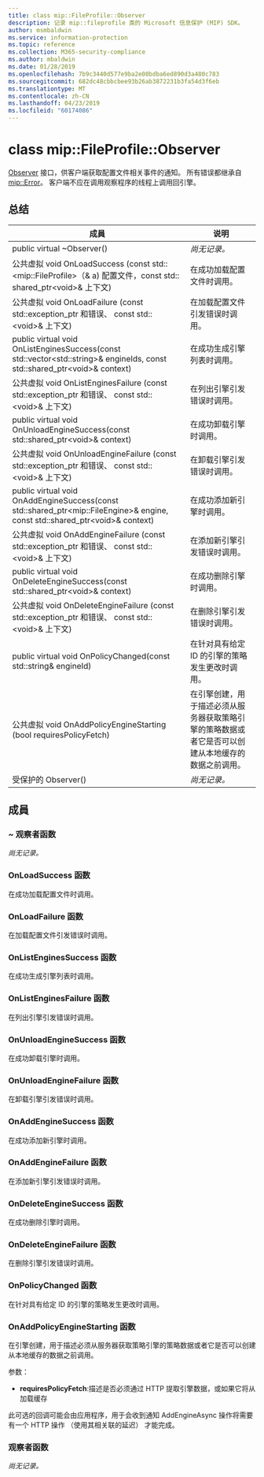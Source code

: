 ```yaml
---
title: class mip::FileProfile::Observer
description: 记录 mip::fileprofile 类的 Microsoft 信息保护 (MIP) SDK。
author: msmbaldwin
ms.service: information-protection
ms.topic: reference
ms.collection: M365-security-compliance
ms.author: mbaldwin
ms.date: 01/28/2019
ms.openlocfilehash: 7b9c3440d577e9ba2e08bdba6ed890d3a480c783
ms.sourcegitcommit: 682dc48cbbcbee93b26ab3872231b3fa54d3f6eb
ms.translationtype: MT
ms.contentlocale: zh-CN
ms.lasthandoff: 04/23/2019
ms.locfileid: "60174086"
---
```

# <a name="class-mipfileprofileobserver"></a>class mip::FileProfile::Observer 
[Observer](class_mip_fileprofile_observer.md) 接口，供客户端获取配置文件相关事件的通知。
所有错误都继承自 [mip::Error](class_mip_error.md)。 客户端不应在调用观察程序的线程上调用回引擎。
  
## <a name="summary"></a>总结
 成員                        | 说明                                
--------------------------------|---------------------------------------------
public virtual ~Observer()  | _尚无记录。_
公共虚拟 void OnLoadSuccess (const std::\<mip::FileProfile\>（& a) 配置文件，const std:: shared_ptr\<void\>& 上下文)  |  在成功加载配置文件时调用。
公共虚拟 void OnLoadFailure (const std::exception_ptr 和错误、 const std::\<void\>& 上下文)  |  在加载配置文件引发错误时调用。
public virtual void OnListEnginesSuccess(const std::vector\<std::string\>& engineIds, const std::shared_ptr\<void\>& context)  |  在成功生成引擎列表时调用。
公共虚拟 void OnListEnginesFailure (const std::exception_ptr 和错误、 const std::\<void\>& 上下文)  |  在列出引擎引发错误时调用。
public virtual void OnUnloadEngineSuccess(const std::shared_ptr\<void\>& context)  |  在成功卸载引擎时调用。
公共虚拟 void OnUnloadEngineFailure (const std::exception_ptr 和错误、 const std::\<void\>& 上下文)  |  在卸载引擎引发错误时调用。
public virtual void OnAddEngineSuccess(const std::shared_ptr\<mip::FileEngine\>& engine, const std::shared_ptr\<void\>& context)  |  在成功添加新引擎时调用。
公共虚拟 void OnAddEngineFailure (const std::exception_ptr 和错误、 const std::\<void\>& 上下文)  |  在添加新引擎引发错误时调用。
public virtual void OnDeleteEngineSuccess(const std::shared_ptr\<void\>& context)  |  在成功删除引擎时调用。
公共虚拟 void OnDeleteEngineFailure (const std::exception_ptr 和错误、 const std::\<void\>& 上下文)  |  在删除引擎引发错误时调用。
public virtual void OnPolicyChanged(const std::string& engineId)  |  在针对具有给定 ID 的引擎的策略发生更改时调用。
公共虚拟 void OnAddPolicyEngineStarting (bool requiresPolicyFetch)  |  在引擎创建，用于描述必须从服务器获取策略引擎的策略数据或者它是否可以创建从本地缓存的数据之前调用。
受保护的 Observer()  | _尚无记录。_
  
## <a name="members"></a>成員
  
### <a name="observer-function"></a>~ 观察者函数
_尚无记录。_

  
### <a name="onloadsuccess-function"></a>OnLoadSuccess 函数
在成功加载配置文件时调用。
  
### <a name="onloadfailure-function"></a>OnLoadFailure 函数
在加载配置文件引发错误时调用。
  
### <a name="onlistenginessuccess-function"></a>OnListEnginesSuccess 函数
在成功生成引擎列表时调用。
  
### <a name="onlistenginesfailure-function"></a>OnListEnginesFailure 函数
在列出引擎引发错误时调用。
  
### <a name="onunloadenginesuccess-function"></a>OnUnloadEngineSuccess 函数
在成功卸载引擎时调用。
  
### <a name="onunloadenginefailure-function"></a>OnUnloadEngineFailure 函数
在卸载引擎引发错误时调用。
  
### <a name="onaddenginesuccess-function"></a>OnAddEngineSuccess 函数
在成功添加新引擎时调用。
  
### <a name="onaddenginefailure-function"></a>OnAddEngineFailure 函数
在添加新引擎引发错误时调用。
  
### <a name="ondeleteenginesuccess-function"></a>OnDeleteEngineSuccess 函数
在成功删除引擎时调用。
  
### <a name="ondeleteenginefailure-function"></a>OnDeleteEngineFailure 函数
在删除引擎引发错误时调用。
  
### <a name="onpolicychanged-function"></a>OnPolicyChanged 函数
在针对具有给定 ID 的引擎的策略发生更改时调用。
  
### <a name="onaddpolicyenginestarting-function"></a>OnAddPolicyEngineStarting 函数
在引擎创建，用于描述必须从服务器获取策略引擎的策略数据或者它是否可以创建从本地缓存的数据之前调用。

参数：  
* **requiresPolicyFetch**:描述是否必须通过 HTTP 提取引擎数据，或如果它将从加载缓存


此可选的回调可能会由应用程序，用于会收到通知 AddEngineAsync 操作将需要有一个 HTTP 操作 （使用其相关联的延迟） 才能完成。
  
### <a name="observer-function"></a>观察者函数
_尚无记录。_
